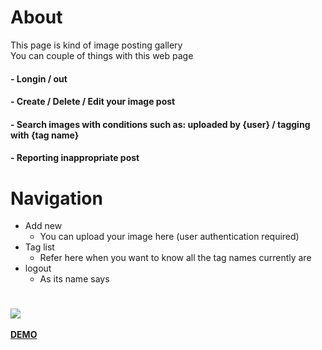 # About
This page is kind of image posting gallery <br/>
You can couple of things with this web page
<h4>- Longin / out</h4> 
<h4>- Create / Delete / Edit your image post</h4> 
<h4>- Search images with conditions such as: uploaded by {user} / tagging with {tag name} </h4> 
<h4>- Reporting inappropriate post</h4> 

# Navigation
- Add new
    - You can upload your image here (user authentication required)
- Tag list
    - Refer here when you want to know all the tag names currently are
- logout
    - As its name says

# 
<img src="https://raw.githubusercontent.com/Sessho-maru/TulGallery/master/example.gif" />
<br/><br/>
<a href="http://54.191.244.132/imgs" target="_blank"><strong>DEMO<strong/></a>
